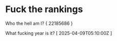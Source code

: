 # Fuck the rankings

Who the hell am I?
{ 22185686 }

What fucking year is it?
[ 2025-04-09T05:10:00Z ]
